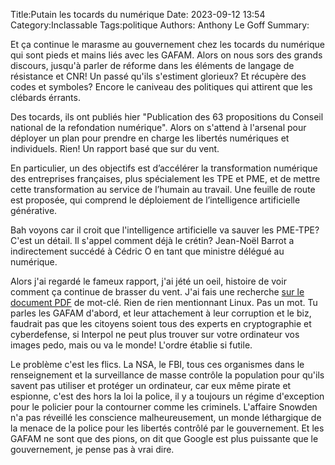 Title:Putain les tocards du numérique
Date: 2023-09-12 13:54
Category:Inclassable
Tags:politique
Authors: Anthony Le Goff
Summary:

Et ça continue le marasme au gouvernement chez les tocards du numérique qui sont pieds et mains liés avec les GAFAM. Alors on nous sors des grands discours, jusqu'à parler de réforme dans les éléments de langage de résistance et CNR! Un passé qu'ils s'estiment glorieux? Et récupère des codes et symboles? Encore le caniveau des politiques qui attirent que les clébards érrants.

Des tocards, ils ont publiés hier "Publication des 63 propositions du Conseil national de la refondation numérique". Alors on s'attend à l'arsenal pour déployer un plan pour prendre en charge les libertés numériques et individuels. Rien! Un rapport basé que sur du vent. 

En particulier, un des objectifs est d’accélérer la transformation numérique des entreprises françaises, plus spécialement les TPE et PME, et de mettre cette transformation au service de l’humain au travail. Une feuille de route est proposée, qui comprend le déploiement de l’intelligence artificielle générative.

Bah voyons car il croit que l'intelligence artificielle va sauver les PME-TPE? C'est un détail. Il s'appel comment déjà le crétin? Jean-Noël Barrot a indirectement succédé à Cédric O en tant que ministre délégué au numérique. 

Alors j'ai regardé le fameux rapport, j'ai jété un oeil, histoire de voir comment ça continue de brasser du vent. J'ai fais une recherche [sur le document PDF](https://conseil-refondation.fr/documents/75/CNRn_Travail_-_FDR_010923.pdf) de mot-clé. Rien de rien mentionnant Linux. Pas un mot. Tu parles les GAFAM d'abord, et leur attachement à leur corruption et le biz, faudrait pas que les citoyens soient tous des experts en cryptographie et cyberdefense, si Interpol ne peut plus trouver sur votre ordinateur vos images pedo, mais ou va le monde! L'ordre établie si futile. 

Le problème c'est les flics. La NSA, le FBI, tous ces organismes dans le renseignement et la surveillance de masse contrôle la population pour qu'ils savent pas utiliser et protéger un ordinateur, car eux même pirate et espionne, c'est des hors la loi la police, il y a toujours un régime d'exception pour le policier pour la contourner comme les criminels. L'affaire Snowden n'a pas réveillé les conscience malheureusement, un monde léthargique de la menace de la police pour les libertés contrôlé par le gouvernement. Et les GAFAM ne sont que des pions, on dit que Google est plus puissante que le gouvernement, je pense pas à vrai dire. 